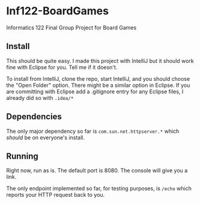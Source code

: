 # Inf122-BoardGames
Informatics 122 Final Group Project for Board Games

## Install
This should be quite easy. I made this project with IntelliJ but it should work fine with Eclipse for you. Tell me if it doesn't.

To install from IntelliJ, clone the repo, start IntelliJ, and you should choose the "Open Folder" option. There might be a similar option in Eclipse. If you are committing with Eclipse add a .gitignore entry for any Eclipse files, I already did so with `.idea/*`

## Dependencies
The only major dependency so far is `com.sun.net.httpserver.*` which _should_ be on everyone's install.

## Running
Right now, run as is. The default port is 8080. The console will give you a link.

The only endpoint implemented so far, for testing purposes, is `/echo` which reports your HTTP request back to you.
